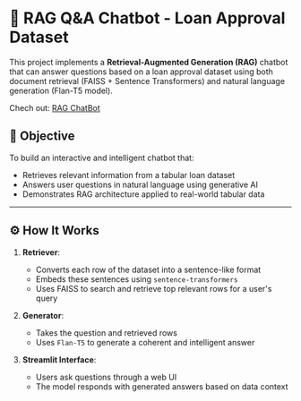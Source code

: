 # 🧠 RAG Q&A Chatbot - Loan Approval Dataset

This project implements a **Retrieval-Augmented Generation (RAG)** chatbot that can answer questions based on a loan approval dataset using both document retrieval (FAISS + Sentence Transformers) and natural language generation (Flan-T5 model).

Chech out: [RAG ChatBot](https://ragloanchatbot-l6mvi8c4krmjrwb6kuepjj.streamlit.app/)

## 📌 Objective

To build an interactive and intelligent chatbot that:
- Retrieves relevant information from a tabular loan dataset
- Answers user questions in natural language using generative AI
- Demonstrates RAG architecture applied to real-world tabular data

---

## ⚙️ How It Works

1. **Retriever**:
   - Converts each row of the dataset into a sentence-like format
   - Embeds these sentences using `sentence-transformers`
   - Uses FAISS to search and retrieve top relevant rows for a user's query

2. **Generator**:
   - Takes the question and retrieved rows
   - Uses `Flan-T5` to generate a coherent and intelligent answer

3. **Streamlit Interface**:
   - Users ask questions through a web UI
   - The model responds with generated answers based on data context
